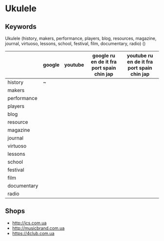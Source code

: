 # Ukulele

## Keywords
Ukulele (history, makers, performance, players, blog, resources, magazine, journal, virtuoso, lessons, school, festival, film, documentary, radio) ()

| | google | youtube | google ru en de it fra port spain chin jap | youtube ru en de it fra port spain chin jap |
|-|--------|---------|--------------------------------------------|---------------------------------------------|
|history|~
|makers
|performance
|players
|blog
|resource
|magazine
|journal
|virtuoso
|lessons
|school
|festival
|film
|documentary
|radio


## Shops
* http://jcs.com.ua
* http://musicbrand.com.ua
* https://4club.com.ua
